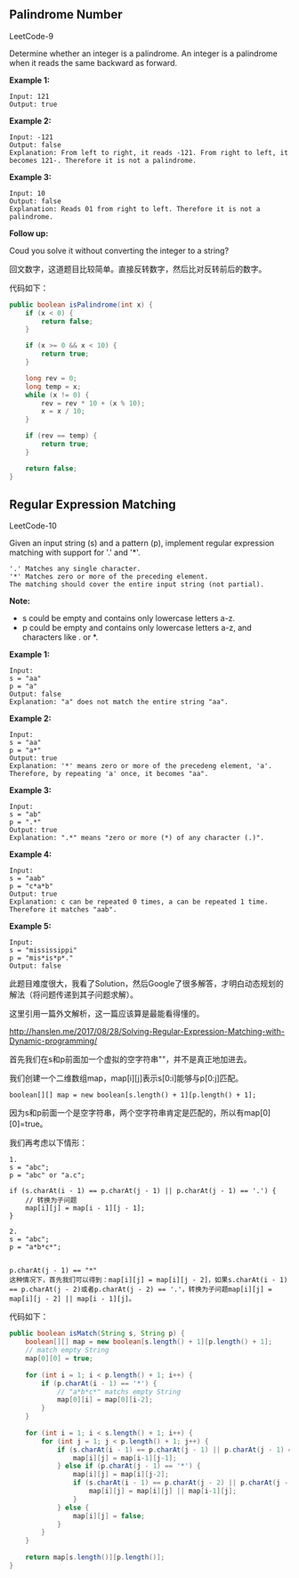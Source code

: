 ## Palindrome Number
LeetCode-9

Determine whether an integer is a palindrome. An integer is a palindrome when it reads the same backward as forward.

**Example 1:**
```
Input: 121
Output: true
```

**Example 2:**
```
Input: -121
Output: false
Explanation: From left to right, it reads -121. From right to left, it becomes 121-. Therefore it is not a palindrome.
```

**Example 3:**
```
Input: 10
Output: false
Explanation: Reads 01 from right to left. Therefore it is not a palindrome.
```

**Follow up:**

Coud you solve it without converting the integer to a string?

回文数字，这道题目比较简单。直接反转数字，然后比对反转前后的数字。

代码如下：

```Java
public boolean isPalindrome(int x) {
    if (x < 0) {
        return false;
    }

    if (x >= 0 && x < 10) {
        return true;
    }

    long rev = 0;
    long temp = x;
    while (x != 0) {
        rev = rev * 10 + (x % 10);
        x = x / 10;
    }

    if (rev == temp) {
        return true;
    }

    return false;
}
```

## Regular Expression Matching
LeetCode-10

Given an input string (s) and a pattern (p), implement regular expression matching with support for '.' and '*'.

```
'.' Matches any single character.
'*' Matches zero or more of the preceding element.
The matching should cover the entire input string (not partial).
```
**Note:**

- s could be empty and contains only lowercase letters a-z.
- p could be empty and contains only lowercase letters a-z, and characters like . or *.

**Example 1:**
```
Input:
s = "aa"
p = "a"
Output: false
Explanation: "a" does not match the entire string "aa".
```

**Example 2:**
```
Input:
s = "aa"
p = "a*"
Output: true
Explanation: '*' means zero or more of the precedeng element, 'a'. Therefore, by repeating 'a' once, it becomes "aa".
```

**Example 3:**
```
Input:
s = "ab"
p = ".*"
Output: true
Explanation: ".*" means "zero or more (*) of any character (.)".
```

**Example 4:**
```
Input:
s = "aab"
p = "c*a*b"
Output: true
Explanation: c can be repeated 0 times, a can be repeated 1 time. Therefore it matches "aab".
```

**Example 5:**
```
Input:
s = "mississippi"
p = "mis*is*p*."
Output: false
```

此题目难度很大，我看了Solution，然后Google了很多解答，才明白动态规划的解法（将问题传递到其子问题求解）。

这里引用一篇外文解析，这一篇应该算是最能看得懂的。

http://hanslen.me/2017/08/28/Solving-Regular-Expression-Matching-with-Dynamic-programming/

首先我们在s和p前面加一个虚拟的空字符串""，并不是真正地加进去。

我们创建一个二维数组map，map[i][j]表示s[0:i]能够与p[0:j]匹配。

```
boolean[][] map = new boolean[s.length() + 1][p.length() + 1];
```

因为s和p前面一个是空字符串，两个空字符串肯定是匹配的，所以有map[0][0]=true。

我们再考虑以下情形：

```
1. 
s = "abc";
p = "abc" or "a.c";

if (s.charAt(i - 1) == p.charAt(j - 1) || p.charAt(j - 1) == '.') {
    // 转换为子问题
    map[i][j] = map[i - 1][j - 1];
}

2. 
s = "abc";
p = "a*b*c*";


p.charAt(j - 1) == "*"
这种情况下，首先我们可以得到：map[i][j] = map[i][j - 2]，如果s.charAt(i - 1) == p.charAt(j - 2)或者p.charAt(j - 2) == '.'，转换为子问题map[i][j] = map[i][j - 2] || map[i - 1][j]。

```

代码如下：

```Java
public boolean isMatch(String s, String p) {
    boolean[][] map = new boolean[s.length() + 1][p.length() + 1];
    // match empty String
    map[0][0] = true;
    
    for (int i = 1; i < p.length() + 1; i++) {
        if (p.charAt(i - 1) == '*') {
            // "a*b*c*" matchs empty String
            map[0][i] = map[0][i-2];
        }
    }
    
    for (int i = 1; i < s.length() + 1; i++) {
        for (int j = 1; j < p.length() + 1; j++) {
            if (s.charAt(i - 1) == p.charAt(j - 1) || p.charAt(j - 1) == '.') {
                map[i][j] = map[i-1][j-1];
            } else if (p.charAt(j - 1) == '*') {
                map[i][j] = map[i][j-2];
                if (s.charAt(i - 1) == p.charAt(j - 2) || p.charAt(j - 2) == '.') {
                    map[i][j] = map[i][j] || map[i-1][j];
                }
            } else {
                map[i][j] = false;
            }
        }
    }
    
    return map[s.length()][p.length()];
}

```
